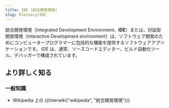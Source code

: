 ```yaml
---
title: IDE (統合開発環境)
slug: Glossary/IDE
---
```

統合開発環境（Integrated Development Environment、**IDE**）または、対話型開発環境（Interactive Development environment）は、ソフトウェア開発のためにコンピュータープログラマーに包括的な機能を提供するソフトウェアアプリケーションです。 IDE は、通常、ソースコードエディター、ビルド自動化ツール、デバッガーで構成されています。

## より詳しく知る

### 一般知識

- Wikipedia 上の {{Interwiki("wikipedia", "統合開発環境")}}
